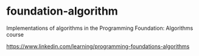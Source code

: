 # foundation-algorithm
Implementations of algorithms in the Programming Foundation: Algorithms course

https://www.linkedin.com/learning/programming-foundations-algorithms
